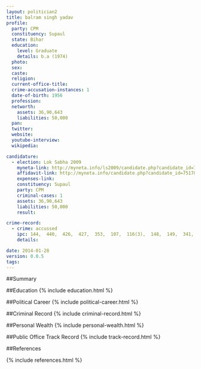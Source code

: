 ```yaml
---
layout: politician2
title: balram singh yadav
profile: 
  party: CPM
  constituency: Supaul
  state: Bihar
  education: 
    level: Graduate
    details: b.a (1974)
  photo: 
  sex: 
  caste: 
  religion: 
  current-office-title: 
  crime-accusation-instances: 1
  date-of-birth: 1956
  profession: 
  networth: 
    assets: 36,90,643
    liabilities: 50,000
  pan: 
  twitter: 
  website: 
  youtube-interview: 
  wikipedia: 

candidature: 
  - election: Lok Sabha 2009
    myneta-link: http://myneta.info/ls2009/candidate.php?candidate_id=7517
    affidavit-link: http://myneta.info/candidate.php?candidate_id=7517&scan=original
    expenses-link: 
    constituency: Supaul 
    party: CPM
    criminal-cases: 1
    assets: 36,90,643
    liabilities: 50,000
    result:  

crime-record: 
  - crime: accussed
    ipc: 144,  440,  426,  427,  353,  107,  116(3),  148,  149,  341,  323,  324,  307,  337,  147,  149,  332,  333,  379,  504,  395,  394,  141,  143,  431,
    details:  

date: 2014-01-28
version: 0.0.5
tags: 
---
```

##Summary


##Education
{% include education.html %}


##Political Career
{% include political-career.html %}


##Criminal Record
{% include criminal-record.html %}


##Personal Wealth
{% include personal-wealth.html %}


##Public Office Track Record
{% include track-record.html %}


##References


{% include references.html %}